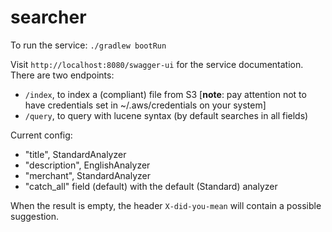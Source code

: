 # searcher

To run the service: `./gradlew bootRun`

Visit `http://localhost:8080/swagger-ui` for the service documentation.
There are two endpoints:
- `/index`, to index a (compliant) file from S3
[**note**: pay attention not to have
credentials set in ~/.aws/credentials on your system]
- `/query`, to query with lucene syntax (by default searches in all fields)

Current config:
- "title", StandardAnalyzer
- "description", EnglishAnalyzer
- "merchant", StandardAnalyzer
- "catch_all" field (default) with the default (Standard) analyzer

When the result is empty, the header `X-did-you-mean` will contain a possible suggestion.